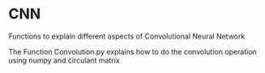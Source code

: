 # CNN
Functions to explain different aspects of Convolutional Neural Network

The Function Convolution.py explains how to do the convolution operation using numpy and circulant matrix

